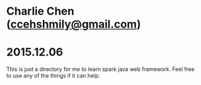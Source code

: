 # Charlie Chen (ccehshmily@gmail.com)
# 2015.12.06
This is just a directory for me to learn spark java web framework.
Feel free to use any of the things if it can help.
